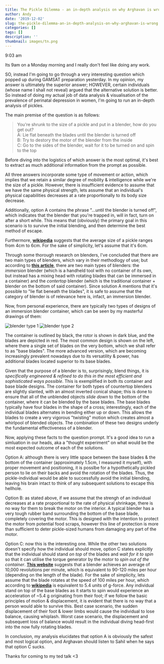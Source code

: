 ```yaml
---
title: The Pickle Dilemma - an in-depth analysis on why Arghavan is wrong
author: Andy
date: '2019-12-02'
slug: the-pickle-dilemma-an-in-depth-analysis-on-why-arghavan-is-wrong
categories: []
tags: []
description: ''
thumbnail: images/tn.png
---
```


9:03 am  

Its 9am on a Monday morning and I really don't feel like doing any work.  

SO, instead I'm going to go through a very interesting question which popped up during GAMSAT preparation yesterday. In my opinion, my answer is ultimately the superior answer; HOWEVER, certain individuals (whose name I shall not reveal) argued that the alternative solution is better. So instead of doing my actual job of data analysis & visualisation of the prevalence of perinatal depression in women, I'm going to run an in-depth analysis of pickles.  

The main premise of the question is as follows:  

> You're shrunk to the size of a pickle and put in a blender, how do you get out?  
> A: Lie flat beneath the blades until the blender is turned off  
> B: Try to destory the motor of the blender from the inside  
> C: Go to the sides of the blender, wait for it to be turned on and spin to the top  

Before diving into the logistics of which answer is the most optimal, it's best to extract as much additional information from the prompt as possible.  

All three answers incorporate some type of movement or action, which implies that we retain a similar degree of mobility & intelligence while we're the size of a pickle. However, there is insufficient evidence to assume that we have the same physical strength, lets assume that an individual's physical capabilities decreases at a rate proportionally to its body size decrease.  

Additionally, option A contains the phrase "...until the blender is turned off", which indicates that the blender that you're trapped in, will in fact, turn on after a short while. This means that (obviously) the primary goal in this scenario is to survive the initial blending, and then determine the best method of escape.  

Furthermore, [**wikipedia**](https://en.wikipedia.org/wiki/Pickled_cucumber) suggests that the average size of a pickle ranges from 4cm to 6cm. For the sake of simplicity, let's assume that it's 6cm.  

Through some thorough research on blenders, I've concluded that there are two main types of blenders, which vary in their methodlogy of use; but according to [**this article**](https://en.wikipedia.org/wiki/Blender), there are two main types of blenders: the *immersion* blender (which is a handheld tool with no container of its own, but instead has a mixing head with rotating blades that can be immersed in a container) and the *contertop* blender (which is the traditional container + blender on the bottom of said container). Since solution A mentions that it's possible to "lie flat beneath the blades", it is safe to assume that the category of blender is of relevance here is, infact, an immersion blender.  

Now, from personal experience, there are typically two types of designs of an immersion blender container, which can be seen by my masterful drawings of them:  

![blender type 1](/post/2019-12-02-the-pickle-dilemma-an-in-depth-analysis-on-why-arghavan-is-wrong_files/blender_1.JPG)
![blender type 2](/post/2019-12-02-the-pickle-dilemma-an-in-depth-analysis-on-why-arghavan-is-wrong_files/blender_2.JPG)  

The container is outlined by black, the rotor is shown in dark blue, and the blades are depicted in red. The most common design is shown on the left, where there a single set of blades on the very bottom, which we shall refer to as "base blades". The more advanced version, which are becoming increasingly prevalent nowadays due to its versatility & power, has additional blades located superior to its base blades.  

Given that the purpose of a blender is to, surprisingly, blend things, it is *specifically engineered & refined to do this in the most efficient and sophisticated ways possible*. This is exemplified in both its container and base blade designs. The container for both types of countertop blenders are slightly slanted, with an almost inverted conical shape; this is done to ensure that all of the unblended objects *slide down* to the bottom of the container, where it can be blended by the base blades. The base blades typically have four blades in the shape of a cross; interestingly, each of the individual blades alternates in bending either up or down. This allows the blades to create a very vigorous "twisting" motion which creates almost a whirlpool of blended objects. The combination of these two designs underly the fundamental effectiveness of a blender.  

Now, applying these facts to the question prompt. It's a good idea to run a simluation in our heads, aka a "thought experiment" on what would be the most expected outcome of each of the solutions.  

Option A: although there is very little space between the base blades & the bottom of the container (approximately 1.5cm, I measured it myself), with proper movement and positioning, it is posslbe for a hypothetically pickled person to lie on their backs and avoid the rotation of the blades. Thus, the pickle-individual would be able to successfully avoid the initial blending, leaving his brain intact to think of any subsequent solutions to escape this hellhole.  

Option B: as stated above, if we assume that the strengh of an individual decreases at a rate proportional to the rate of physical shrinkage, there is no way for them to break the motor on the interior. A typical blender has a very tough rubber band surrounding the bottom of the base blade, completely covering the motor. This is designed with the intention to protect the motor from potential food scraps, however this line of protection is more than sufficient to deter pickle-sized humans from damaging any part of the motor.  

Option C: now this is the interesting one. While the other two solutions doesn't specify how the individual should move, option C states explicitly that the individual should stand *on top* of the blades and *wait for it to spin* so that it can utilise the torque generator by the motor to *spin out of the container*. [**This website**](https://joyofblending.com/vitamix-speed-measured/) suggests that a blender achieves an average of 10,000 revolutions per minute, which is equivalent to 90-120 miles per hour (depending on the length of the blade). For the sake of simplicity, lets assume that the blade rotates at the speed of 100 miles per hour, which according to [**wikipedia**](https://en.wikipedia.org/wiki/G-force) is equivalent to 5.4 units of g-force. Any individual stand on top of the base blades as it starts to spin would experience an acceleration of ~5.4 g originating from their foot; if we follow the basic principles of motion & displacement, it is evident that there is no way that a person would able to survive this. Best case scenario, the sudden displacement of their foot & lower limbs would cause the individual to lose balance, causing whiplash. Worst case scenario, the displacement and subsequent loss of balance would result in the individual diving head-first into the now fully rotating blades.  

In conclusion, my analysis elucidates that option A is obviously the safest and most logical option, and Arghavan should listen to Sahil when he says that option C sucks.  

Thanks for coming to my ted talk <3